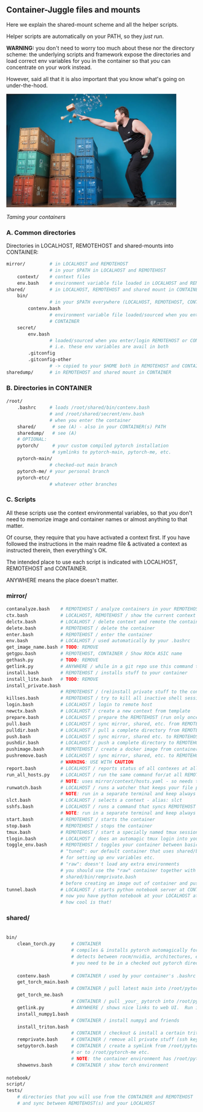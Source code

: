 ## Container-Juggle files and mounts

Here we explain the shared-mount scheme and all the helper scripts.

Helper scripts are automatically on your PATH, so they *just run*.

**WARNING:** you don't need to worry too much about these nor the directory scheme: the underlying
scripts and framework expose the directories and load correct env variables for you in the container
so that *you* can concentrate on your work instead.

However, said all that it is also important that you know what's going on under-the-hood.

<img src="container-guy.jpg" height="300">

*Taming your containers*

### A. Common directories

Directories in LOCALHOST, REMOTEHOST and shared-mounts into CONTAINER:
```bash
mirror/         # in LOCALHOST and REMOTEHOST
                # in your $PATH in LOCALHOST and REMOTEHOST
    context/    # context files
    env.bash    # environment variable file loaded in LOCALHOST and REMOTEHOST
shared/         # in LOCALHOST, REMOTEHOST and shared mount in CONTAINER
    bin/
                # in your $PATH everywhere (LOCALHOST, REMOTEHOST, CONTAINER)
        contenv.bash
                # environment variable file loaded/sourced when you enter/login 
                # CONTAINER
    secret/
        env.bash
                # loaded/sourced when you enter/login REMOTEHOST or CONTAINER
                # i.e. these env variables are avail in both
        .gitconfig
        .gitconfig-other
                # -> copied to your $HOME both in REMOTEHOST and CONTAINER
sharedump/      # in REMOTEHOST and shared mount in CONTAINER
```

### B. Directories in CONTAINER

```bash
/root/
    .bashrc     # loads /root/shared/bin/contenv.bash 
                # and /root/shared/secrent/env.bash
                # when you enter the container
    shared/      # see (A) - also in your CONTAINER(s) PATH
    sharedump/   # see (A)
    # OPTIONAL:
    pytorch/     # your custom compiled pytorch installation
                 # symlinks to pytorch-main, pytorch-me, etc.
    pytorch-main/ 
                # checked-out main branch
    pytorch-me/ # your personal branch
    pytorch-etc/  
                # whatever other branches
```

### C. Scripts

All these scripts use the context environmental variables, so that *you* don't need to
memorize image and container names or almost anything to that matter.

Of course, they require that you have activated a context first.  If you have followed the instructions in the
main readme file & activated a context as instructed therein, then everything's OK.

The intended place to use each script is indicated with LOCALHOST, REMOTEHOST and CONTAINER.

ANYWHERE means the place doesn't matter.

### mirror/

```bash
contanalyze.bash    # REMOTEHOST / analyze containers in your REMOTEHOST
ctx.bash            # LOCALHOST, REMOTEHOST / show the current context
delctx.bash         # LOCALHOST / delete context and remote the container at REMOTESHOT
delete.bash         # REMOTEHOST / delete the container
enter.bash          # REMOTEHOST / enter the container
env.bash            # LOCALHOST / used automatically by your .bashrc
get_image_name.bash # TODO: REMOVE
getgpu.bash         # REMOTEHOST, CONTAINER / Show ROCm ASIC name
gethash.py          # TODO: REMOVE
getlink.py          # ANYWHERE / while in a git repo use this command to get a link to web UI
install.bash        # REMOTEHOST / installs stuff to your container
install_lite.bash   # TODO: REMOVE
install_private.bash 
                    # REMOTEHOST / (re)install private stuff to the container
killses.bash        # REMOTEHOST / try to kill all inactive shell sessions the container
login.bash          # LOCALHOST / login to remote host
newctx.bash         # LOCALHOST / create a new context from template
prepare.bash        # LOCALHOST / prepare the REMOTEHOST (run only once per REMOTEHOST)
pull.bash           # LOCALHOST / sync mirror, shared, etc. from REMOTEHOST - WARNING: script launches subprocesses with &
pulldir.bash        # LOCALHOST / pull a complete directory from REMOTEHOST
push.bash           # LOCALHOST / sync mirror, shared etc. to REMOTEHOST - WARNING: script launches subprocesses with &
pushdir.bash        # LOCALHOST / push a complete directory to REMOTEHOST
pushimage.bash      # REMOTEHOST / create a docker image from container & push to registry (WIP)
pushremove.bash     # LOCALHOST / sync mirror, shared, etc. to REMOTEHOST and delete files that don't exist at LOCALHOST
                    # WARNING: USE WITH CAUTION
report.bash         # LOCALHOST / reports status of all contexes at all REMOTEHOST(s)
run_all_hosts.py    # LOCALHOST / run the same command for/at all REMOTEHOST(s)
                    # NOTE: uses mirror/context/hosts.yaml - so needs to be up-to-date
runwatch.bash       # LOCALHOST / runs a watcher that keeps your file permissions consistent at REMOTEHOST
                    # NOTE: run in a separate terminal and keep always running
slct.bash           # LOCALHOST / selects a context - alias: slct
sshfs.bash          # LOCALHOST / runs a command that syncs REMOTEHOST directories to your LOCALHOST using SSHFS
                    # NOTE: run in a separate terminal and keep always running
start.bash          # REMOTEHOST / starts the container
stop.bash           # REMOTEHOST / stops the container
tmux.bash           # REMOTEHOST / start a specially named tmux session
tlogin.bash         # LOCALHOST / does an automagic tmux login into your REMOTEHOST - alias: tlg
toggle_env.bash     # REMOTEHOST / toggles your container between basic and tuned
                    # "tuned": our default container that uses shared/bin/contenv.bash
                    # for setting up env variables etc.
                    # "raw": doesn't load any extra environments
                    # you should use the "raw" container together with
                    # shared/bin/remprivate.bash 
                    # before creating an image out of container and pushing to a registry
tunnel.bash         # LOCALHOST / starts python notebook server at CONTAINER
                    # now you have python notebook at your LOCALHOST at port 9999
                    # how cool is that!
```

### shared/

```bash

bin/
    clean_torch.py      # CONTAINER
                        # compiles & installs pytorch automagically for you!
                        # detects between rocm/nvidia, architectures, etc.
                        # you need to be in a checked out pytorch directory

    contenv.bash        # CONTAINER / used by your container's .bashrc
    get_torch_main.bash
                        # CONTAINER / pull latest main into /root/pytorch-main
    get_torch_me.bash
                        # CONTAINER / pull _your_ pytorch into /root/pytorch-me
    getlink.py          # ANYWHERE / shows nice links to web UI.  Run in a git repo dir
    install_numpy1.bash
                        # CONTAINER / install numpy1 and friends
    install_triton.bash
                        # CONTAINER / checkout & install a certain triton version from git repo
    remprivate.bash     # CONTAINER / remove all private stuff (ssh keys) from your container
    setpytorch.bash     # CONTAINER / create a symlink from /root/pytorch to /root/pytorch-main
                        # or to /root/pytorch-me etc.
                        # NOTE: the container environment has /root/pytorch on its PYTHONPATH
    showenvs.bash       # CONTAINER / show torch environment

notebook/
script/
tests/
    # directories that you will use from the CONTAINER and REMOTEHOST
    # and sync between REMOTEHOST(s) and your LOCALHOST
```


